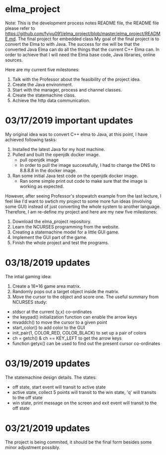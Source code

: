 # elma_project
Note: This is the development process notes README file, the README file please refer to https://github.com/fyiyu091/elma_project/blob/master/elma_project/README.md.
The final project for embedded class
My goal of the final project is to convert the Elma to with Java.
The success for me will be that the converted Java Elma can do all the things that the current C++ Elma can.
In order to achieve that I will need the Elma base code, Java libraries, online sources.

Here are my current five milestones:
1. Talk with the Professor about the feasibility of the project idea.
2. Create the Java environment.
3. Start with the manager, process and channel classes.
4. Create the statemachine class.
5. Achieve the http data communication.

# 03/17/2019 important updates #
My original idea was to convert C++ elma to Java, at this point, I have achieved following tasks:
   1. Installed the latest Java for my host machine.
   2. Pulled and built the openjdk docker image.
      - pull openjdk image
      - In order to pull the image successfully, I had to change the DNS to 8.8.8.8 in the docker image.
   3. Ran some initial Java test code on the openjdk docker image.
      - Ran some simple print out code to make sure that the image is working as expected.

However, after seeing Professor's stopwatch example from the last lecture, I feel like I'd want to swtich my project to
some more fun ideas (involving some GUI) instead of just converting the whole system to another language. 
Therefore, I am re-define my project and here are my new five milestones:
1. Download the elma_project repository.
2. Learn the NCURSES programming from the website.
3. Creating a statemachine model for a little GUI game.
4. Implement the GUI part of the game.
5. Finish the whole project and test the programs. 

# 03/18/2019 updates #
The intial gaming idea: 
   1. Create a 16*16 game area matrix.
   2. Randomly pops out a target object inside the matrix.
   3. Move the cursor to the object and score one.
The useful summary from NCURSES study:
   - stdscr at the current (y,x) co-ordinates
   - the keypad() initialization function can enable the arrow keys
   - mvaddch() to move the cursor to a given point
   - start_color() to add color to the GUI
   - init_pair(1, COLOR_RED, COLOR_BLACK) to set up a pair of colors 
   - ch = getch() & ch == KEY_LEFT to get the arrow keys
   - function getyx() can be used to find out the present cursor co-ordinates

# 03/19/2019 updates #
The statemachine design details.
The states: 
   - off state, start event will transit to active state
   - active state, collect 5 points will transit to the win state, 'q' will transits to the off state
   - win state, print message on the screen and exit event will transit to the off state

# 03/21/2019 updates #
The project is being commited, it should be the final form besides some minor adjustment possibly.
